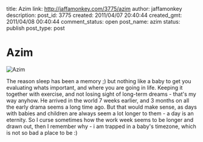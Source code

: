 title: Azim
link: http://jaffamonkey.com/3775/azim
author: jaffamonkey
description: 
post_id: 3775
created: 2011/04/07 20:40:44
created_gmt: 2011/04/08 00:40:44
comment_status: open
post_name: azim
status: publish
post_type: post

# Azim

![Azim](http://blog.jaffamonkey.com/files/2011/04/IMAG0219-363x440.jpg)

The reason sleep has been a memory ;) but nothing like a baby to get you evaluating whats important, and where you are going in life. Keeping it together with exercise, and not losing sight of long-term dreams - that's my way anyhow. He arrived in the world 7 weeks earlier, and 3 months on all the early drama seems a long time ago. But that would make sense, as days with babies and children are always seem a lot longer to them - a day is an eternity. So I curse sometimes how the work week seems to be longer and drawn out, then I remember why - i am trapped in a baby's timezone, which is not so bad a place to be :)